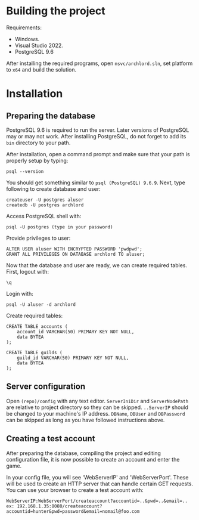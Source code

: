 # Building the project
Requirements:
- Windows.
- Visual Studio 2022.
- PostgreSQL 9.6

After installing the required programs, open `msvc/archlord.sln`, set platform to `x64` and build the solution.

# Installation
## Preparing the database
PostgreSQL 9.6 is required to run the server.
Later versions of PostgreSQL may or may not work.
After installing PostgreSQL, do not forget to add its `bin` directory to your path. 

After installation, open a command prompt and make sure that your path is properly setup by typing:
```
psql --version
```
You should get something similar to `psql (PostgreSQL) 9.6.9`.
Next, type following to create database and user:
```
createuser -U postgres aluser
createdb -U postgres archlord
```
Access PostgreSQL shell with:
```
psql -U postgres (type in your password)
```
Provide privileges to user:
```
ALTER USER aluser WITH ENCRYPTED PASSWORD 'pwdpwd';
GRANT ALL PRIVILEGES ON DATABASE archlord TO aluser;
```
Now that the database and user are ready, we can create required tables.
First, logout with:
```
\q
```
Login with:
```
psql -U aluser -d archlord
```
Create required tables:
```
CREATE TABLE accounts (
	account_id VARCHAR(50) PRIMARY KEY NOT NULL,
	data BYTEA
);

CREATE TABLE guilds (
	guild_id VARCHAR(50) PRIMARY KEY NOT NULL,
	data BYTEA
);
```

## Server configuration
Open `(repo)/config` with any text editor.
`ServerIniDir` and `ServerNodePath` are relative to project directory so they can be skipped. 
`..ServerIP` should be changed to your machine's IP address.
`DBName`, `DBUser` and `DBPassword` can be skipped as long as you have followed instructions above.

## Creating a test account
After preparing the database, compiling the project and editing configuration file, it is now possible to create an account and enter the game.

In your config file, you will see 'WebServerIP' and 'WebServerPort'. These will be used to create an HTTP server that can handle certain GET requests. You can use your browser to create a test account with:
```
WebServerIP:WebServerPort/createaccount?accountid=..&pwd=..&email=..
ex: 192.168.1.35:8080/createaccount?accountid=hunter&pwd=password&email=nomail@foo.com
```

